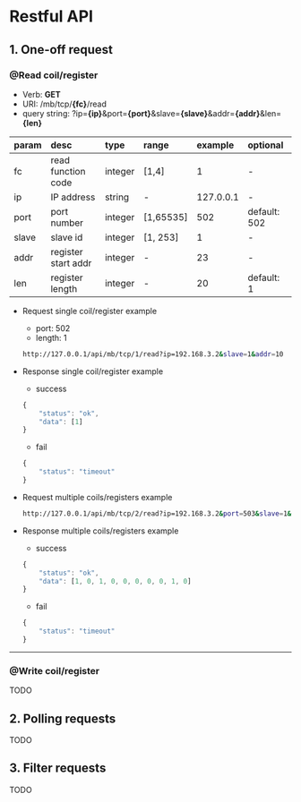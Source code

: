 # Restful API 


## 1. One-off request

### @Read coil/register 

- Verb: **GET**
- URI: /mb/tcp/**{fc}**/read
- query string: ?ip=**{ip}**&port=**{port}**&slave=**{slave}**&addr=**{addr}**&len=**{len}**

|param|desc|type|range|example|optional|
|:--|:--|:--|:--|:--|:--|
|fc|read function code|integer|[1,4]|1|-|
|ip|IP address|string|-| 127.0.0.1|-|  
|port|port number|integer|[1,65535]|502|default: 502|
|slave|slave id|integer|[1, 253]|1|-|
|addr|register start addr|integer|-|23|-|
|len|register length|integer|-|20|default: 1|

- Request single coil/register example

    - port: 502
    - length: 1

    ```bash
    http://127.0.0.1/api/mb/tcp/1/read?ip=192.168.3.2&slave=1&addr=10

    ```

- Response single coil/register example

    - success
    ```javascript
    {
        "status": "ok",
        "data": [1]
    }
    ```

    - fail
    ```javascript
    {
        "status": "timeout"
    }
    ```

- Request multiple coils/registers example

    ```bash
    http://127.0.0.1/api/mb/tcp/2/read?ip=192.168.3.2&port=503&slave=1&addr=10&len=10
    ```

- Response multiple coils/registers example

    - success
    ```javascript
    {
        "status": "ok",
        "data": [1, 0, 1, 0, 0, 0, 0, 0, 1, 0]
    }
    ```

    - fail
    ```javascript
    {
        "status": "timeout"
    }
    ```

---

### @Write coil/register 

TODO

## 2. Polling requests
TODO

## 3. Filter requests
TODO
